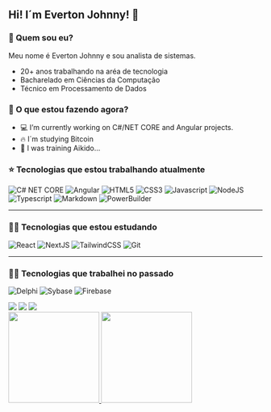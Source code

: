 ## Hi! I´m Everton Johnny! 👋

### 🤔 Quem sou eu?
Meu nome é Everton Johnny e sou analista de sistemas. 
- 20+ anos trabalhando na aréa de tecnologia
- Bacharelado em Ciências da Computação
- Técnico em Processamento de Dados

### 💽 O que estou fazendo agora?
- 💻 I’m currently working on C#/NET CORE and Angular projects.
- 🔥 I´m studying Bitcoin
- 💬 I was training Aikido...

### ⭐ Tecnologias que estou trabalhando atualmente
![C# NET CORE](https://img.shields.io/badge/C%23-239120?style=for-the-badge&logo=csharp&logoColor=white)
![Angular](https://img.shields.io/badge/Angular-DD0031?style=for-the-badge&logo=angular&logoColor=white)
![HTML5](https://img.shields.io/badge/HTML5-E34F26?style=for-the-badge&logo=html5&logoColor=white)
![CSS3](https://img.shields.io/badge/CSS3-1572B6?style=for-the-badge&logo=css3&logoColor=white)
![Javascript](https://img.shields.io/badge/JavaScript-323330?style=for-the-badge&logo=javascript&logoColor=F7DF1E)
![NodeJS](https://img.shields.io/badge/Node.js-43853D?style=for-the-badge&logo=node.js&logoColor=white)
![Typescript](https://img.shields.io/badge/TypeScript-007ACC?style=for-the-badge&logo=typescript&logoColor=white)
![Markdown](https://img.shields.io/badge/Markdown-000000?style=for-the-badge&logo=markdown&logoColor=white)
![PowerBuilder](https://img.shields.io/badge/PowerBI-F2C811?style=for-the-badge&logo=Power%20BI&logoColor=white)

---
### 👨‍🏫 Tecnologias que estou estudando
![React](https://img.shields.io/badge/React-20232A?style=for-the-badge&logo=react&logoColor=61DAFB)
![NextJS](https://img.shields.io/badge/next.js-000000?style=for-the-badge&logo=nextdotjs&logoColor=white)
![TailwindCSS](https://img.shields.io/badge/Tailwind_CSS-38B2AC?style=for-the-badge&logo=tailwind-css&logoColor=white)
![Git](https://img.shields.io/badge/GIT-E44C30?style=for-the-badge&logo=git&logoColor=white)

---
### 👨‍🏫 Tecnologias que trabalhei no passado
![Delphi](https://img.shields.io/badge/Delphi-B22222?style=for-the-badge&logo=delphi&logoColor=white)
![Sybase](https://img.shields.io/badge/Oracle-F80000?style=for-the-badge&logo=Oracle&logoColor=white)
![Firebase](https://img.shields.io/badge/firebase-ffca28?style=for-the-badge&logo=firebase&logoColor=black)

  
<div>  
  <a href="https://www.linkedin.com/in/evertonjohnny/" target="_blank"><img src="https://img.shields.io/badge/-LinkedIn-%230077B5?style=for-the-badge&logo=linkedin&logoColor=white" target="_blank"></a> 
  <a href = "mailto:evertonprogramador@gmail.com"><img src="https://img.shields.io/badge/-Gmail-%23333?style=for-the-badge&logo=gmail&logoColor=white" target="_blank"></a> 
  <a href="https://www.youtube.com/channel/UC-cJQRI--x5fW_2NCafiFCQ" target="_blank"><img src="https://img.shields.io/badge/YouTube-FF0000?style=for-the-badge&logo=youtube&logoColor=white" target="_blank"></a>  
</div>

<div>
  <a href="https://github.com/evertonjohnny">
  <img height="180em" src="https://github-readme-stats.vercel.app/api?username=evertonjohnny&show_icons=true&theme=dark&include_all_commits=true&count_private=true"/>
  <img height="180em" src="https://github-readme-stats.vercel.app/api/top-langs/?username=evertonjohnny&layout=compact&langs_count=7&theme=dark"/>
</div>


  
